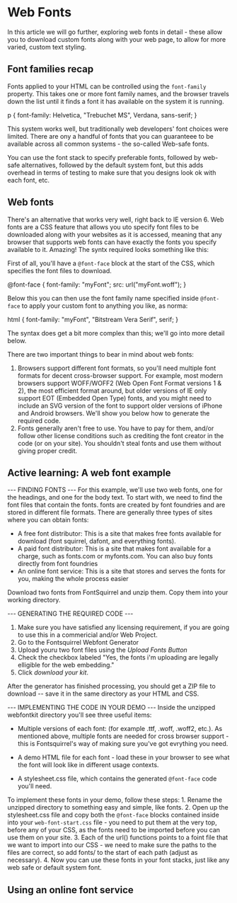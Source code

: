 # Web Fonts #
In this article we will go further, exploring web fonts in detail - these allow you to download custom fonts along with your web page, to allow for more varied, custom text styling.

## Font families recap ##
Fonts applied to your HTML can be controlled using the `font-family` property. This takes one or more font family names, and the browser travels down the list until it finds a font it has available on the system it is running.

p {
  font-family: Helvetica, "Trebuchet MS", Verdana, sans-serif;
}

This system works well, but traditionally web developers' font choices were limited. There are ony a handful of fonts that you can guaranteee to be available across all common systems - the so-called Web-safe fonts.

You can use the font stack to specify preferable fonts, followed by web-safe alternatives, followed by the default system font, but this adds overhead in terms of testing to make sure that you designs look ok with each font, etc.

## Web fonts ##
There's an alternative that works very well, right back to IE version 6. Web fonts are a CSS feature that allows you uto specify font files to be downloaded along with your websites as it is accessed, meaning that any browser that supports web fonts can have exactly the fonts you specify available to it. Amazing! The syntx required looks something like this: 

First of all, you'll have a  `@font-face` block at the start of the CSS, which specifies the font files to download.

@font-face {
  font-family: "myFont";
  src: url("myFont.woff");
}

Below this you can then use the font family name specified inside `@font-face` to apply your custom font to anything you like, as norma:

html {
  font-family: "myFont", "Bitstream Vera Serif", serif;
}

The syntax does get a bit more complex than this; we'll go into more detail below. 

There are two important things to bear in mind about web fonts:

  1. Browsers support different font formats, so you'll need multiple font formats for decent cross-browser support. For example, most modern browsers support WOFF/WOFF2 (Web Open Font Format versions 1 & 2), the most efficient format around, but older versions of IE only support EOT (Embedded Open Type) fonts, and you might need to include an SVG version of the font to support older versions of iPhone and Android browsers. We'll show you below how to generate the required code.
  2. Fonts generally aren't free to use. You have to pay for them, and/or follow other license conditions such as crediting the font creator in the code (or on your site). You shouldn't steal fonts and use them without giving proper credit.

## Active learning: A web font example ##

--- FINDING FONTS ---
For this example, we'll use two web fonts, one for the headings, and one for the body text. To start with, we need to find the font files that contain the fonts. fonts are created by font foundries and are stored in different file formats. There are generally three types of sites where you can obtain fonts: 
  * A free font distributor: This is a site that makes free fonts available for download (font squirrel, dafont, and everything fonts).
  * A paid font distributor: This is a site that makes font available for a charge, such as fonts.com or myfonts.com. You can also buy fonts directly from font foundries
  * An online font service: This is a site that stores and serves the fonts for you, making the whole process easier

Download two fonts from FontSquirrel and unzip them. Copy them into your working directory.

--- GENERATING THE REQUIRED CODE ---
  1. Make sure you have satisfied any licensing requirement, if you are going to use this in a commericial and/or Web Project.
  2. Go to the Fontsquirrel Webfont Generator
  3. Upload youru two font files using the *Upload Fonts Button*
  4. Check the checkbox labeled "Yes, the fonts i'm uploading are legally elligible for the web embedding."
  5. Click *download your kit*.

After the generator has finished processing, you should get a ZIP file to download -- save it in the same directory as your HTML and CSS.

--- IMPLEMENTING THE CODE IN YOUR DEMO ---
Inside the unzipped webfontkit directory  you'll see three useful items:
  * Multiple versions of each font: (for example .ttf, .woff, .woff2, etc.). As mentioned above, multiple fonts are needed for cross browser support -
  this is Fontsquirrel's way of making sure you've got evrything you need.
  
  * A demo HTML file for each font - load these in your browser to see what the font will look like in different usage contexts.

  * A stylesheet.css file, which contains the generated `@font-face` code you'll need.

  To implement these fonts in your demo, follow these steps:
    1. Rename the unzipped directory to something easy and simple, like fonts.
    2. Open up the stylesheet.css file and copy both the `@font-face` blocks contained inside into your `web-font-start.css` file - you need to put them at the very top, before any of your CSS, as the fonts need to be imported before you can use them on your site.
    3. Each of the url() functions points to a foint file that we want to import into our CSS - we need to make sure the paths to the files are correct, so add fonts/ to the start of each path (adjust as necessary).
    4. Now you can use these fonts in your font stacks, just like any web safe or default system font.

## Using an online font service ##